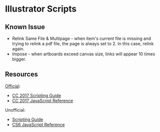Illustrator Scripts
===================

Known Issue
-----------
* Relink Same File & Multipage - when item's current file is missing and trying to relink a pdf file, the page is always set to 2. In this case, relink again.
* Impose - when artboards exceed canvas size, links will appear 10 times bigger.

Resources
---------
[Official]((https://www.adobe.com/devnet/illustrator/scripting.html)):
* [CC 2017 Scripting Guide](https://www.adobe.com/content/dam/acom/en/devnet/illustrator/pdf/AI_ScriptGd_2017.pdf)
* [CC 2017 JavaScript Reference](https://www.adobe.com/content/dam/acom/en/devnet/illustrator/pdf/Illustrator_JavaScript_Scripting_Reference_2017.pdf)

Unofficial:
* [Scripting Guide](https://ai-scripting.docsforadobe.dev/)
* [CS6 JavaScript Reference](http://jongware.mit.edu/iljscs6html/iljscs6/inxx.html)